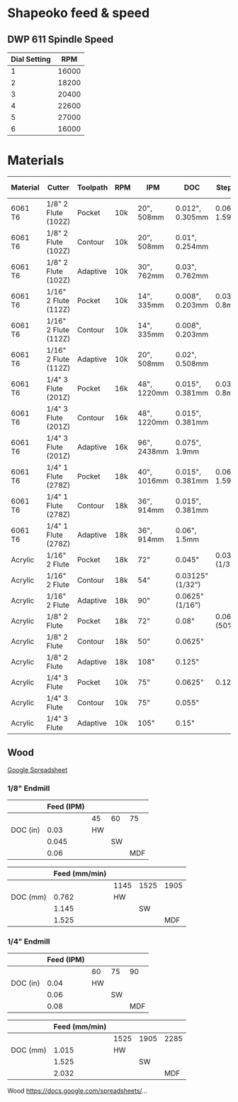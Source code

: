 # Shapeoko feed & speed

## DWP 611 Spindle Speed

| Dial Setting | RPM              |
|--------------|------------------|
|1             |16000             |
|2             |18200             |
|3             |20400             |
|4             |22600             |
|5             |27000             |
|6             |16000             |

# Materials
|Material|Cutter| Toolpath | RPM | IPM | DOC | Stepover | Optimal Load | Chipload|
|-|-|-|-|-|-|-|-|-|
|6061 T6|1/8" 2 Flute (102Z)|Pocket|10k|20", 508mm|0.012", 0.305mm|0.0625", 1.59mm||0.001"
|6061 T6|1/8" 2 Flute (102Z)|Contour|10k|20", 508mm|0.01", 0.254mm|||0.001"
|6061 T6|1/8" 2 Flute (102Z)|Adaptive|10k|30", 762mm|0.03", 0.762mm||0.012", 0.305mm|0.0015"
|6061 T6|1/16" 2 Flute (112Z)|Pocket|10k|14", 335mm|0.008", 0.203mm|0.0313", 0.8mm||0.0007"
|6061 T6|1/16" 2 Flute (112Z)|Contour|10k|14", 335mm|0.008", 0.203mm|||0.0007"
|6061 T6|1/16" 2 Flute (112Z)|Adaptive|10k|20", 508mm|0.02", 0.508mm||0.009", 0.229mm|0.001"
|6061 T6|1/4" 3 Flute (201Z)|Pocket|16k|48", 1220mm|0.015", 0.381mm|0.0313", 0.8mm||0.001"
|6061 T6|1/4" 3 Flute (201Z)|Contour|16k|48", 1220mm|0.015", 0.381mm|||0.001"
|6061 T6|1/4" 3 Flute (201Z)|Adaptive|16k|96", 2438mm|0.075", 1.9mm||0.025", 0.635mm|0.002"
|6061 T6|1/4" 1 Flute (278Z)|Pocket|18k|40", 1016mm|0.015", 0.381mm|0.0625", 1.59mm||0.0022"
|6061 T6|1/4" 1 Flute (278Z)|Contour|18k|36", 914mm|0.015", 0.381mm|||0.002"
|6061 T6|1/4" 1 Flute (278Z)|Adaptive|18k|36", 914mm|0.06", 1.5mm||0.02", 0.5mm|0.002"
|Acrylic|1/16" 2 Flute|Pocket|18k|72"|0.045"|0.03125" (1/32")||.002"
|Acrylic|1/16" 2 Flute|Contour|18k|54"|0.03125" (1/32")|||.0015"
|Acrylic|1/16" 2 Flute|Adaptive|18k|90"|0.0625" (1/16")||0.01"|.0025"
|Acrylic|1/8" 2 Flute|Pocket|18k|72"|0.08"|0.0625" (50%)||.002"
|Acrylic|1/8" 2 Flute|Contour|18k|50"|0.0625"|||.0014"
|Acrylic|1/8" 2 Flute|Adaptive|18k|108"|0.125"||0.013"|.003"
|Acrylic|1/4" 3 Flute|Pocket|10k|75"|0.0625"|0.125"||.0025"
|Acrylic|1/4" 3 Flute|Contour|10k|75"|0.055"|||.0025"
|Acrylic|1/4" 3 Flute|Adaptive|10k|105"|0.15"||0.05"|.0035"

## Wood
[Google Spreadsheet](https://docs.google.com/spreadsheets/d/1CmL5hVJ_tTB7a9_wF_YlTcL4spFmjNa09cTN1dXDF7U/edit#gid=0)

### 1/8" Endmill
|           |Feed (IPM) ||||
|-|-|-|-|-|
|           |       |45 |60|75|
|DOC (in)   |0.03  |HW |   |
|           |0.045 |   |SW |
|           |0.06  |   |   |MDF

|           |Feed (mm/min) ||||
|-|-|-|-|-|
|           |       |1145 |1525|1905|
|DOC (mm)   |0.762 |HW |   |
|           |1.145 |   |SW |
|           |1.525 |   |   |MDF

### 1/4" Endmill
|           |Feed (IPM) ||||
|-|-|-|-|-|
|           |       |60 |75 |90|
|DOC (in)   |0.04  |HW |   |
|           |0.06  |   |SW |
|           |0.08  |   |   |MDF

|           |Feed (mm/min) ||||
|-|-|-|-|-|
|           |       |1525 |1905 |2285|
|DOC (mm)   |1.015  |HW |   |
|           |1.525  |   |SW |
|           |2.032  |   |   |MDF



Wood
https://docs.google.com/spreadsheets/...

